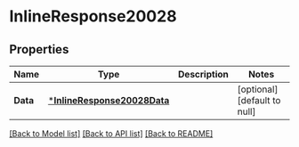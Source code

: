 # InlineResponse20028

## Properties
Name | Type | Description | Notes
------------ | ------------- | ------------- | -------------
**Data** | [***InlineResponse20028Data**](inline_response_200_28_data.md) |  | [optional] [default to null]

[[Back to Model list]](../README.md#documentation-for-models) [[Back to API list]](../README.md#documentation-for-api-endpoints) [[Back to README]](../README.md)

